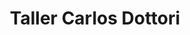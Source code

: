 ---
title: "Taller Carlos Dottori"
url: /lujan-de-cuyo/taller-carlos-dottori/
shop: Autowerkstatt
---